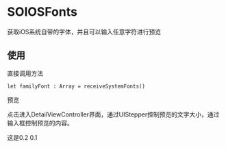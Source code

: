 # SOIOSFonts
获取iOS系统自带的字体，并且可以输入任意字符进行预览

## 使用

直接调用方法
	
	let familyFont : Array = receiveSystemFonts()
	
预览

点击进入DetailViewController界面，通过UIStepper控制预览的文字大小，通过输入框控制预览的内容。

这是0.2
0.1

